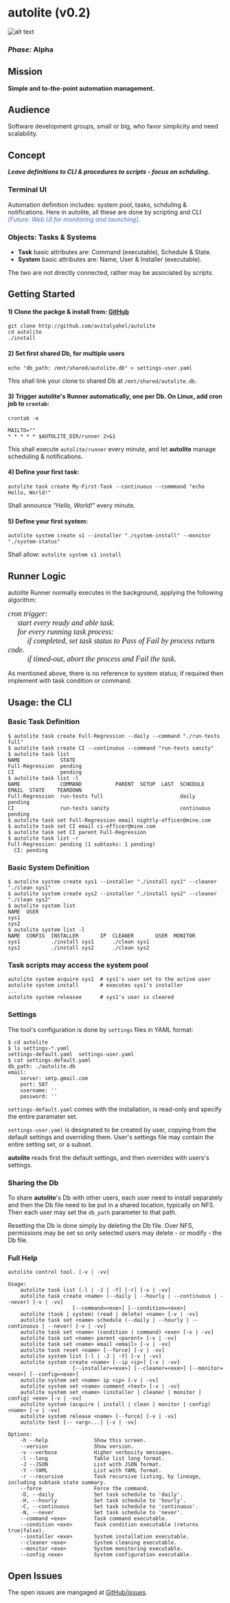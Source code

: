# autolite (v0.2)

![alt text](https://github.com/avitalyahel/autolite/blob/master/python-3.100x34.png "python 3")

### *Phase:* Alpha

## Mission

**Simple and to-the-point automation management.**

## Audience

Software development groups, small or big, who favor simplicity and need scalability.

## Concept

***Leave definitions to CLI & procedures to scripts - focus on schduling.***

### Terminal UI

Automation definition includes: system pool, tasks, schduling & notifications. Here in autolite, all these are done by scripting and CLI  *<span style="color:RoyalBlue">[Future: Web UI for monitoring and launching]</span>*.

### Objects: Tasks & Systems

* **Task** basic attributes are: Command (executable), Schedule & State.
* **System** basic attributes are: Name, User & Installer (executable).

The two are not directly connected, rather may be associated by scripts.

## Getting Started

#### 1) Clone the packge & install from: [GitHub](http://github.com/avitalyahel/autolite)

```
git clone http://github.com/avitalyahel/autolite
cd autolite
./install
```

#### 2) Set first shared Db, for multiple users

```
echo "db_path: /mnt/shared/autolite.db" > settings-user.yaml
```

This shall link your clone to shared Db at `/mnt/shared/autolite.db`.

#### 3) Trigger autolite's Runner automatically, one per Db. On Linux, add cron job to `crontab`:

```
crontab -e
```

```
MAILTO=""
* * * * * $AUTOLITE_DIR/runner 2>&1
```

This shall execute `autolite/runner` every minute, and let **autolite** manage scheduling & notifications.

#### 4) Define your first task:

```
autolite task create My-First-Task --continuous --commmand "echo Hello, World!"
```

Shall announce *"Hello, World!"* every minute.

#### 5) Define your first system:

```
autolite system create s1 --installer "./system-install" --monitor "./system-status"
```

Shall allow: `autolite system s1 install`

## Runner Logic

autolite Runner normally executes in the background, applying the following algorithm:

*<span style="font-size: large; font-family: serif">
cron trigger: <br>
&emsp; start every ready and able task. <br>
&emsp; for every running task process: <br>
&emsp; &emsp; if completed, set task status to Pass of Fail by process return code. <br>
&emsp; &emsp; if timed-out, abort the process and Fail the task. <br>
</span>*


As mentioned above, there is no reference to system status; if required then implement with task condition or command.

## Usage: the CLI

### Basic Task Definition

    $ autolite task create Full-Regression --daily --command "./run-tests full"
    $ autolite task create CI --continuous --command "run-tests sanity"
    $ autolite task list
    NAME             STATE
    Full-Regression  pending
    CI               pending
    $ autolite task list -l
    NAME             COMMAND           PARENT  SETUP  LAST  SCHEDULE    EMAIL  STATE    TEARDOWN
    Full-Regression  run-tests full                         daily              pending
    CI               run-tests sanity                       continuous         pending
    $ autolite task set Full-Regression email nightly-officer@mine.com
    $ autolite task set CI email ci-officer@mine.com
    $ autolite task set CI parent Full-Regression
    $ autolite task list -r
    Full-Regression: pending (1 subtasks: 1 pending)
      CI: pending

### Basic System Definition

    $ autolite system create sys1 --installer "./install sys1" --cleaner "./clean sys1"
    $ autolite system create sys2 --installer "./install sys2" --cleaner "./clean sys2"
    $ autolite system list
    NAME  USER
    sys1
    sys2
    $ autolite system list -l
    NAME  CONFIG  INSTALLER       IP  CLEANER       USER  MONITOR
    sys1          ./install sys1      ./clean sys1
    sys2          ./install sys2      ./clean sys2
    
### Task scripts may access the system pool

    autolite system acquire sys1  # sys1's user set to the active user
    autolite system install       # executes sys1's installer
    ...
    autolite system releasee      # sys1's user is cleared

### Settings

The tool's configuration is done by `settings` files in YAML format:

	$ cd autolite
	$ ls settings-*.yaml
	settings-default.yaml  settings-user.yaml
	$ cat settings-default.yaml
	db_path: ./autolite.db
	email:
	    server: smtp.gmail.com
	    port: 587
	    username: ''
	    password: ''
	
`settings-default.yaml` comes with the installation, is read-only and specify the entire paramater set.

`settings-user.yaml` is designated to be created by user, copying from the default settings and overriding them. User's settings file may contain the entire setting set, or a subset.

**autolite** reads first the default settings, and then overrides with users's settings.
	
### Sharing the Db

To share **autolite**'s Db with other users, each user need to install separately and then the Db file need to be put in a shared location, typically on NFS. Then each user may set the `db_path` parameter to that path.

Resetting the Db is done simply by deleting the Db file. Over NFS, permissions may be set so only selected users may delete - or modify - the Db file.

### Full Help
```
autolite control tool. [-v | -vv]

Usage:
    autolite task list [-l | -J | -Y] [-r] [-v | -vv]
    autolite task create <name> (--daily | --hourly | --continuous | --never) [-v | -vv]
                     [--command=<exe>] [--condition=<exe>]
    autolite (task | system) (read | delete) <name> [-v | -vv]
    autolite task set <name> schedule (--daily | --hourly | --continuous | --never) [-v | -vv]
    autolite task set <name> (condition | command) <exe> [-v | -vv]
    autolite task set <name> parent <parent> [-v | -vv]
    autolite task set <name> email <email> [-v | -vv]
    autolite task reset <name> [--force] [-v | -vv]
    autolite system list [-l | -J | -Y] [-v | -vv]
    autolite system create <name> [--ip <ip>] [-v | -vv]
                     [--installer=<exe>] [--cleaner=<exe>] [--monitor=<exe>] [--config=<exe>]
    autolite system set <name> ip <ip> [-v | -vv]
    autolite system set <name> comment <text> [-v | -vv]
    autolite system set <name> (installer | cleaner | monitor | config) <exe> [-v | -vv]
    autolite system (acquire | install | clean | monitor | config) <name> [-v | -vv]
    autolite system release <name> [--force] [-v | -vv]
    autolite test [-- <arg>...] [-v | -vv]

Options:
    -h --help               Show this screen.
    --version               Show version.
    -v --verbose            Higher verbosity messages.
    -l --long               Table list long format.
    -J --JSON               List with JSON format.
    -Y --YAML               List with YAML format.
    -r --recursive          Task recursive listing, by lineage, including subtask state summary.
    --force                 Force the command.
    -D, --daily             Set task schedule to 'daily'.
    -H, --hourly            Set task schedule to 'hourly'.
    -C, --continuous        Set task schedule to 'continuous'.
    -N, --never             Set task schedule to 'never'.
    --command <exe>         Task command executable.
    --condition <exe>       Task condition executable (returns true|false).
    --installer <exe>       System installation executable.
    --cleaner <exe>         System cleaning executable.
    --monitor <exe>         System monitoring executable.
    --config <exe>          System configuration executable.
```

## Open Issues

The open issues are mangaged at [GitHub/issues](https://github.com/avitalyahel/autolite/issues).

